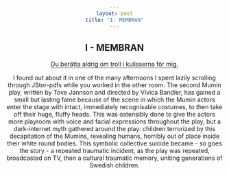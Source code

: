 ```yaml
---
layout: post
title: "I- MEMBRAN"
---
```


<style>
.tooltip {
  position: relative;
  display: inline-block;
  border-bottom: 1px dotted black;
}

.tooltip .tooltiptext {
  visibility: hidden;
  width: 120px;
  background-color: black;
  color: #fff;
  text-align: center;
  border-radius: 6px;
  padding: 5px 0;
  
  /* Position the tooltip */
  position: absolute;
  z-index: 1;
  top: -5px;
  left: 105%;
}

.tooltip:hover .tooltiptext {
  visibility: visible;
}
</style>

<body style="text-align:center;">
<h2> I - MEMBRAN</h2>

<div class="tooltip">Du berätta aldrig om troll i kulisserna för mig. 
  <span class="tooltiptext">You never told me of Troll i kulisserna.</span> </div>
  <p>I found out about it in one of the many afternoons I spent lazily scrolling through JStor-pdfs while you worked in the other room. The second Mumin play, written by Tove Jannson and directed by Vivica Bandler, has gained a small but lasting fame because of the scene in which the Mumin actors enter the stage with intact, immediately recognisable costumes, to then take off their huge, fluffy heads. This was ostensibly done to give the actors more playroom with voice and facial expressions throughout the play, but a dark-internet myth gathered around the play: children terrorized by this decapitation of the Mumins, revealing humans, horribly out of place inside their white round bodies. This symbolic collective suicide became - so goes the story - a repeated traumatic incident, as the play was repeated, broadcasted on TV, then a cultural traumatic memory, uniting generations of Swedish children. </p>

</body>
